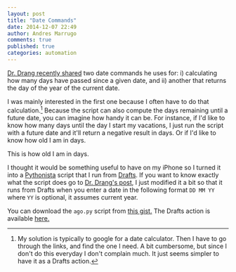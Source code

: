 ```yaml
---
layout: post
title: "Date Commands"
date: 2014-12-07 22:49
author: Andres Marrugo
comments: true
published: true
categories: automation
---
```



[Dr. Drang recently shared][1] two date commands he uses for: i) calculating how many days have passed since a given date, and ii) another that returns the day of the year of the current date. 

I was mainly interested in the first one because I often have to do that calculation.[^fn1] Because the script can also compute the days remaining until a future date, you can imagine how handy it can be. For instance, if I'd like to know how many days until the day I start my vacations, I just run the script with a future date and it'll return a negative result in days. Or if I'd like to know how old I am in days.

<!-- more -->

<div class="aic" style="width:460px"><img src="http://andresmarrugo.net/images/Screenshot-date-commands-2014-12-07.jpg" alt="" width="" height="" border="0" /><br>
This is how old I am in days.</div>

I thought it would be something useful to have on my iPhone so I turned it into a [Pythonista](http://omz-software.com/pythonista/ "Pythonista") script that I run from [Drafts](http://agiletortoise.com/drafts/ "Drafts - Agile Tortoise"). If you want to know exactly what the script does go to [Dr. Drang's post][1], I just modified it a bit so that it runs from Drafts when you enter a date in the following format `DD MM YY` where `YY` is optional, it assumes current year. 

You can download the `ago.py` script from [this gist.](https://gist.github.com/agmarrugo/e74853dd3914513af1d2) The Drafts action is available [here.](http://drafts4-actions.agiletortoise.com/a/1PP)




[1]: http://www.leancrew.com/all-this/2014/12/two-little-date-commands/

[^fn1]: My solution is typically to google for a date calculator. Then I have to go through the links, and find the one I need. A bit cumbersome, but since I don't do this everyday I don't complain much. It just seems simpler to have it as a Drafts action.